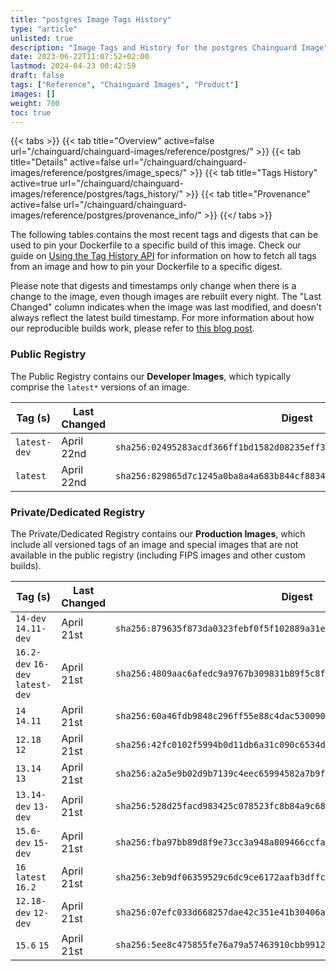 ```yaml
---
title: "postgres Image Tags History"
type: "article"
unlisted: true
description: "Image Tags and History for the postgres Chainguard Image"
date: 2023-06-22T11:07:52+02:00
lastmod: 2024-04-23 00:42:59
draft: false
tags: ["Reference", "Chainguard Images", "Product"]
images: []
weight: 700
toc: true
---
```


{{< tabs >}}
{{< tab title="Overview" active=false url="/chainguard/chainguard-images/reference/postgres/" >}}
{{< tab title="Details" active=false url="/chainguard/chainguard-images/reference/postgres/image_specs/" >}}
{{< tab title="Tags History" active=true url="/chainguard/chainguard-images/reference/postgres/tags_history/" >}}
{{< tab title="Provenance" active=false url="/chainguard/chainguard-images/reference/postgres/provenance_info/" >}}
{{</ tabs >}}

The following tables contains the most recent tags and digests that can be used to pin your Dockerfile to a specific build of this image. Check our guide on [Using the Tag History API](/chainguard/chainguard-images/using-the-tag-history-api/) for information on how to fetch all tags from an image and how to pin your Dockerfile to a specific digest.

Please note that digests and timestamps only change when there is a change to the image, even though images are rebuilt every night. The "Last Changed" column indicates when the image was last modified, and doesn't always reflect the latest build timestamp. For more information about how our reproducible builds work, please refer to [this blog post](https://www.chainguard.dev/unchained/reproducing-chainguards-reproducible-image-builds).

### Public Registry
The Public Registry contains our **Developer Images**, which typically comprise the `latest*` versions of an image.

| Tag (s)       | Last Changed | Digest                                                                    |
|---------------|--------------|---------------------------------------------------------------------------|
|  `latest-dev` | April 22nd   | `sha256:02495283acdf366ff1bd1582d08235eff320ba19204c25acd874b5f682cb965b` |
|  `latest`     | April 22nd   | `sha256:829865d7c1245a0ba8a4a683b844cf8834ceb24abe74f34c536216440b1b1891` |


### Private/Dedicated Registry
The Private/Dedicated Registry contains our **Production Images**, which include all versioned tags of an image and special images that are not available in the public registry (including FIPS images and other custom builds).

| Tag (s)                           | Last Changed | Digest                                                                    |
|-----------------------------------|--------------|---------------------------------------------------------------------------|
|  `14-dev` `14.11-dev`             | April 21st   | `sha256:879635f873da0323febf0f5f102889a31eb20d0ff39c278a2e01260596448aea` |
|  `16.2-dev` `16-dev` `latest-dev` | April 21st   | `sha256:4809aac6afedc9a9767b309831b89f5c8f874f28161731b218f44f5d4b5deab3` |
|  `14` `14.11`                     | April 21st   | `sha256:60a46fdb9848c296ff55e88c4dac53009083a7e6e6ed2926e1d2f5d32c783c2a` |
|  `12.18` `12`                     | April 21st   | `sha256:42fc0102f5994b0d11db6a31c090c6534d87adcd04e105df394a20bc9cfbae56` |
|  `13.14` `13`                     | April 21st   | `sha256:a2a5e9b02d9b7139c4eec65994582a7b9f24a4a01702fb6cfcc19669c2a3c4c6` |
|  `13.14-dev` `13-dev`             | April 21st   | `sha256:528d25facd983425c078523fc8b84a9c6868dbf7b5710e4ab2505f53cdaec894` |
|  `15.6-dev` `15-dev`              | April 21st   | `sha256:fba97bb89d8f9e73cc3a948a809466ccfad0e807b8ae4194b362a3c32f5e8882` |
|  `16` `latest` `16.2`             | April 21st   | `sha256:3eb9df06359529c6dc9ce6172aafb3dffca93fca627a2bd6a66f692b914c9ede` |
|  `12.18-dev` `12-dev`             | April 21st   | `sha256:07efc033d668257dae42c351e41b30406a88304110fef22126797eddbd6cf903` |
|  `15.6` `15`                      | April 21st   | `sha256:5ee8c475855fe76a79a57463910cbb9912d6ee897d6b3ce24f3833f68f1b085b` |


